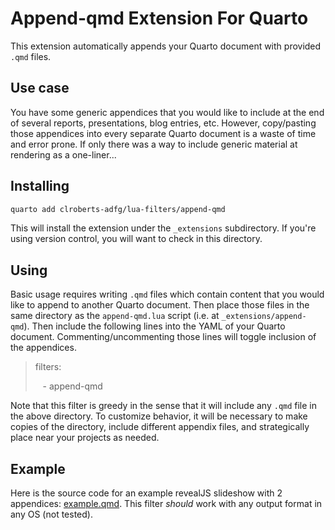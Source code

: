 # Append-qmd Extension For Quarto

This extension automatically appends your Quarto document with provided `.qmd` files. 

## Use case

You have some generic appendices that you would like to include at the end of several reports, presentations,
blog entries, etc. However, copy/pasting those appendices into every separate Quarto document is a waste of 
time and error prone. If only there was a way to include generic material at rendering as a one-liner...

## Installing

```bash
quarto add clroberts-adfg/lua-filters/append-qmd
```

This will install the extension under the `_extensions` subdirectory.
If you're using version control, you will want to check in this directory.

## Using

Basic usage requires writing `.qmd` files which contain content that you would like to append to another
Quarto document. Then place those files in the same directory as the `append-qmd.lua` script (i.e. at
`_extensions/append-qmd`). Then include the following lines into the YAML of your Quarto document. 
Commenting/uncommenting those lines will toggle inclusion of the appendices.

> filters: 
> 
> &nbsp;&nbsp; - append-qmd

Note that this filter is greedy in the sense that it will include any `.qmd` file in the above directory.
To customize behavior, it will be necessary to make copies of the directory, include different appendix
files, and strategically place near your projects as needed. 
 
## Example

Here is the source code for an example revealJS slideshow with 2 appendices: [example.qmd](example.qmd). 
This filter *should* work with any output format in any OS (not tested).

